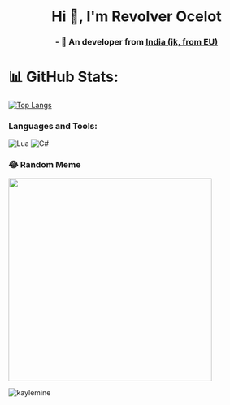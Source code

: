 <h1 align="center">Hi 👋, I'm Revolver Ocelot</h1>
<h3 align="center"> - 🚽 An developer from <a href="https://www.youtube.com/watch?v=7iUiVa2tfFo">India (jk, from EU)</a> 

</h3>
 

# 📊 GitHub Stats:
[![Top Langs](https://github-readme-stats.vercel.app/api/top-langs/?username=KayleMine&theme=ayu-mirage&layout=donut&exclude_repo=Telegram-WoW-Whisper)](https://github.com/anuraghazra/github-readme-stats)

<h3 align="left">Languages and Tools:</h3>

![Lua](https://img.shields.io/badge/lua-%232C2D72.svg?style=plastic&logo=lua&logoColor=white) ![C#](https://img.shields.io/badge/c%23-%23239120.svg?style=plastic&logo=c-sharp&logoColor=white) 

### 😂 Random Meme
<img src='https://randommeme-five.vercel.app/' style="height: 400px;"/>
<p align="left"> <img src="https://komarev.com/ghpvc/?username=kaylemine&label=Profile%20views&color=0e75b6&style=flat" alt="kaylemine" /> </p>
